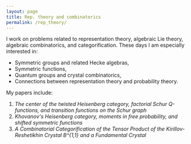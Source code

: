 ```yaml
---
layout: page
title: Rep. theory and combinatorics
permalink: /rep_theory/
---
```


I work on problems related to representation theory, algebraic Lie theory, algebraic combinatorics, and categorification. These days I am especially interested in:

* Symmetric groups and related Hecke algebras,
* Symmetric functions,
* Quantum groups and crystal combinatorics,
* Connections between representation theory and probability theory.
 
My papers include:

1. *The center of the twisted Heisenberg category, factorial Schur Q-functions, and transition functions on the Schur graph* 
2. *Khovanov's Heisenberg category, moments in free probability, and shifted symmetric functions*
3. *A Combinatorial Categorification of the Tensor Product of the Kirillov-Reshetikhin Crystal B^{1,1} and a Fundamental Crystal*
